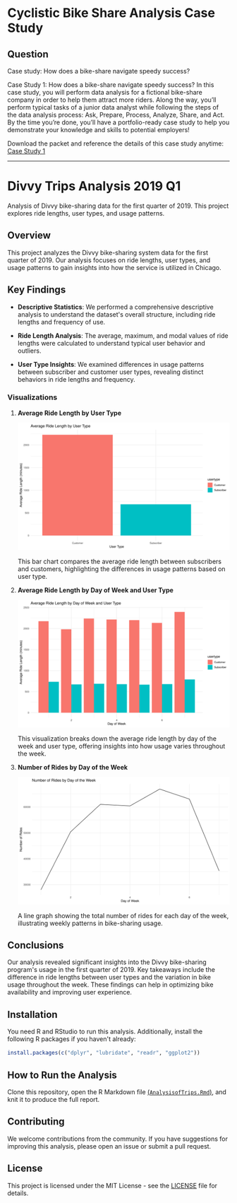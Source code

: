 # Cyclistic Bike Share Analysis Case Study

## Question
Case study: How does a bike-share navigate speedy success?

Case Study 1: How does a bike-share navigate speedy success?
In this case study, you will perform data analysis for a fictional bike-share company in order to help them attract more riders. Along the way, you’ll perform typical tasks of a junior data analyst while following the steps of the data analysis process: Ask, Prepare, Process, Analyze, Share, and Act. By the time you’re done, you’ll have a portfolio-ready case study to help you demonstrate your knowledge and skills to potential employers!

Download the packet and reference the details of this case study anytime: [Case Study 1](Case-Study-1.pdf)

---

# Divvy Trips Analysis 2019 Q1

Analysis of Divvy bike-sharing data for the first quarter of 2019. This project explores ride lengths, user types, and usage patterns.


## Overview

This project analyzes the Divvy bike-sharing system data for the first quarter of 2019. Our analysis focuses on ride lengths, user types, and usage patterns to gain insights into how the service is utilized in Chicago. 

## Key Findings

- **Descriptive Statistics**: We performed a comprehensive descriptive analysis to understand the dataset's overall structure, including ride lengths and frequency of use.

- **Ride Length Analysis**: The average, maximum, and modal values of ride lengths were calculated to understand typical user behavior and outliers.

- **User Type Insights**: We examined differences in usage patterns between subscriber and customer user types, revealing distinct behaviors in ride lengths and frequency.

### Visualizations

1. **Average Ride Length by User Type**

   ![Average Ride Length by User Type](avg_ride_length_by_type.png)
   
   This bar chart compares the average ride length between subscribers and customers, highlighting the differences in usage patterns based on user type.

2. **Average Ride Length by Day of Week and User Type**

   ![Average Ride Length by Day of Week and User Type](avg_ride_length_by_day_and_type.png)
   
   This visualization breaks down the average ride length by day of the week and user type, offering insights into how usage varies throughout the week.

3. **Number of Rides by Day of the Week**

   ![Number of Rides by Day of the Week](rides_by_day.png)
   
   A line graph showing the total number of rides for each day of the week, illustrating weekly patterns in bike-sharing usage.

## Conclusions

Our analysis revealed significant insights into the Divvy bike-sharing program's usage in the first quarter of 2019. Key takeaways include the difference in ride lengths between user types and the variation in bike usage throughout the week. These findings can help in optimizing bike availability and improving user experience.

## Installation

You need R and RStudio to run this analysis. Additionally, install the following R packages if you haven't already:

```r
install.packages(c("dplyr", "lubridate", "readr", "ggplot2"))
```

## How to Run the Analysis

Clone this repository, open the R Markdown file [(`AnalysisofTrips.Rmd`)](AnalysisofTrips.Rmd), and knit it to produce the full report.



## Contributing

We welcome contributions from the community. If you have suggestions for improving this analysis, please open an issue or submit a pull request.

## License

This project is licensed under the MIT License - see the [LICENSE](LICENSE) file for details.



